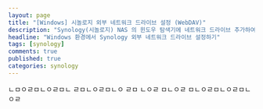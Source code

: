 ```yaml
---
layout: page
title: "[Windows] 시놀로지 외부 네트워크 드라이브 설정 (WebDAV)"
description: "Synology(시놀로지) NAS 의 윈도우 탐색기에 네트워크 드라이브 추가하여 로컬 드라이브처럼 활용하기."
headline: "Windows 환경에서 Synology 외부 네트워크 드라이브 설정하기"
tags: [synology]
comments: true
published: true
categories: synology
---
```


ㄴㅁㅇㄹㅁㄴㅇㄹㅁㄴ
ㄹㅁㄴㅇㄹㅁㄴㅇ
ㄹㅁ
ㄴㅇㄹ
ㅁㄴㅇㄹ
ㅁㄴㅇㄹㅁㄴㅇㄹㅁㄴㅇㄹ